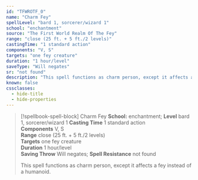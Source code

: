 ```yaml
---
id: "TFWROTF_0"
name: "Charm Fey"
spellLevel: "bard 1, sorcerer/wizard 1"
school: "enchantment"
source: "The First World Realm Of The Fey"
range: "close (25 ft. + 5 ft./2 levels)"
castingTime: "1 standard action"
components: "V, S"
targets: "one fey creature"
duration: "1 hour/level"
saveType: "Will negates"
sr: "not found"
description: "This spell functions as charm person, except it affects a fey instead of a humanoid."
known: false
cssclasses:
  - hide-title
  - hide-properties
---
```


> [!spellbook-spell-block] Charm Fey
> **School:** enchantment; **Level** bard 1, sorcerer/wizard 1
> **Casting Time** 1 standard action  
> **Components** V, S  
> **Range** close (25 ft. + 5 ft./2 levels)  
> **Targets** one fey creature  
> **Duration** 1 hour/level  
> **Saving Throw** Will negates; **Spell Resistance** not found
> 
> This spell functions as charm person, except it affects a fey instead of a humanoid.